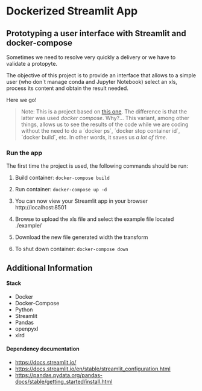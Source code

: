 # Dockerized Streamlit App

## Prototyping a user interface with Streamlit and docker-compose

Sometimes we need to resolve very quickly a delivery or we have to validate a protopyte.

The objective of this project is to provide an interface that allows to a simple user (who don`t manage conda and Jupyter Notebook) select an xls, process its content and obtain the result needed.

Here we go!

> Note: This is a project based on [this one](https://github.com/martinezalina/streamlit-docker).
> The difference is that the latter was used _docker compose_. Why?... This variant, among other things, allows us to see the results of the code while we are coding without the need to do a ´docker ps´, ´docker stop container id´, ´docker build´, etc. In other words, it saves us _a lot of time_.

### Run the app

The first time the project is used, the following commands should be run:

1. Build container:
   `docker-compose build`

2. Run container:
   `docker-compose up -d`

3. You can now view your Streamlit app in your browser http://localhost:8501

4. Browse to upload the xls file and select the example file located ./example/

5. Download the new file generated width the transform

6. To shut down container:
   `docker-compose down`

## Additional Information

#### Stack

- Docker
- Docker-Compose
- Python
- Streamlit
- Pandas
- openpyxl
- xlrd

#### Dependency documentation

- https://docs.streamlit.io/
- https://docs.streamlit.io/en/stable/streamlit_configuration.html
- https://pandas.pydata.org/pandas-docs/stable/getting_started/install.html
